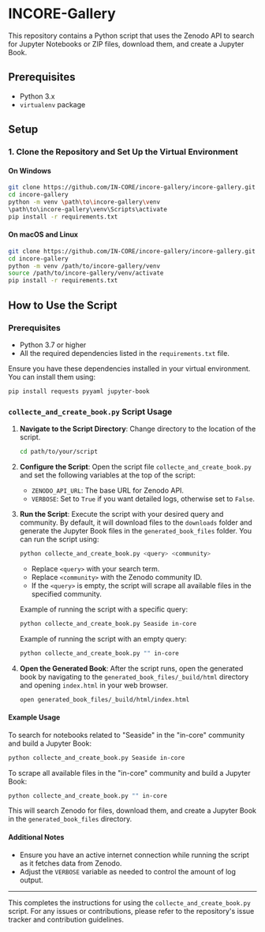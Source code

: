 # INCORE-Gallery

This repository contains a Python script that uses the Zenodo API to search for Jupyter Notebooks or ZIP files, download them, and create a Jupyter Book.

## Prerequisites

- Python 3.x
- `virtualenv` package

## Setup

### 1. Clone the Repository and Set Up the Virtual Environment

#### On Windows

```sh
git clone https://github.com/IN-CORE/incore-gallery/incore-gallery.git
cd incore-gallery
python -m venv \path\to\incore-gallery\venv
\path\to\incore-gallery\venv\Scripts\activate
pip install -r requirements.txt
```

#### On macOS and Linux

```sh
git clone https://github.com/IN-CORE/incore-gallery/incore-gallery.git
cd incore-gallery
python -m venv /path/to/incore-gallery/venv
source /path/to/incore-gallery/venv/activate
pip install -r requirements.txt
```

## How to Use the Script

### Prerequisites

- Python 3.7 or higher
- All the required dependencies listed in the `requirements.txt` file.

Ensure you have these dependencies installed in your virtual environment. You can install them using:

```sh
pip install requests pyyaml jupyter-book
```

### `collecte_and_create_book.py` Script Usage

1. **Navigate to the Script Directory**: Change directory to the location of the script.

    ```sh
    cd path/to/your/script
    ```

2. **Configure the Script**: Open the script file `collecte_and_create_book.py` and set the following variables at the top of the script:
    - `ZENODO_API_URL`: The base URL for Zenodo API.
    - `VERBOSE`: Set to `True` if you want detailed logs, otherwise set to `False`.

3. **Run the Script**:
    Execute the script with your desired query and community. By default, it will download files to the `downloads` folder and generate the Jupyter Book files in the `generated_book_files` folder. You can run the script using:

    ```sh
    python collecte_and_create_book.py <query> <community>
    ```

    - Replace `<query>` with your search term.
    - Replace `<community>` with the Zenodo community ID.
    - If the `<query>` is empty, the script will scrape all available files in the specified community.

    Example of running the script with a specific query:

    ```sh
    python collecte_and_create_book.py Seaside in-core
    ```

    Example of running the script with an empty query:

    ```sh
    python collecte_and_create_book.py "" in-core
    ```

4. **Open the Generated Book**:
    After the script runs, open the generated book by navigating to the `generated_book_files/_build/html` directory and opening `index.html` in your web browser.

    ```sh
    open generated_book_files/_build/html/index.html
    ```

#### Example Usage

To search for notebooks related to "Seaside" in the "in-core" community and build a Jupyter Book:

```sh
python collecte_and_create_book.py Seaside in-core
```

To scrape all available files in the "in-core" community and build a Jupyter Book:

```sh
python collecte_and_create_book.py "" in-core
```

This will search Zenodo for files, download them, and create a Jupyter Book in the `generated_book_files` directory.

#### Additional Notes

- Ensure you have an active internet connection while running the script as it fetches data from Zenodo.
- Adjust the `VERBOSE` variable as needed to control the amount of log output.

---

This completes the instructions for using the `collecte_and_create_book.py` script. For any issues or contributions, please refer to the repository's issue tracker and contribution guidelines.
